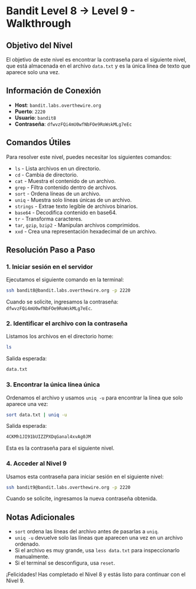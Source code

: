 # Bandit Level 8 → Level 9 - Walkthrough

## Objetivo del Nivel

El objetivo de este nivel es encontrar la contraseña para el siguiente nivel, que está almacenada en el archivo `data.txt` y es la única línea de texto que aparece solo una vez.

## Información de Conexión

- **Host**: `bandit.labs.overthewire.org`
- **Puerto**: `2220`
- **Usuario**: `bandit8`
- **Contraseña**: `dfwvzFQi4mU0wfNbFOe9RoWskMLg7eEc`

## Comandos Útiles

Para resolver este nivel, puedes necesitar los siguientes comandos:

- `ls` - Lista archivos en un directorio.
- `cd` - Cambia de directorio.
- `cat` - Muestra el contenido de un archivo.
- `grep` - Filtra contenido dentro de archivos.
- `sort` - Ordena líneas de un archivo.
- `uniq` - Muestra solo líneas únicas de un archivo.
- `strings` - Extrae texto legible de archivos binarios.
- `base64` - Decodifica contenido en base64.
- `tr` - Transforma caracteres.
- `tar`, `gzip`, `bzip2` - Manipulan archivos comprimidos.
- `xxd` - Crea una representación hexadecimal de un archivo.

## Resolución Paso a Paso

### 1. Iniciar sesión en el servidor

Ejecutamos el siguiente comando en la terminal:

```sh
ssh bandit8@bandit.labs.overthewire.org -p 2220
```

Cuando se solicite, ingresamos la contraseña: `dfwvzFQi4mU0wfNbFOe9RoWskMLg7eEc`.

### 2. Identificar el archivo con la contraseña

Listamos los archivos en el directorio home:

```sh
ls
```

Salida esperada:

```sh
data.txt
```

### 3. Encontrar la única línea única

Ordenamos el archivo y usamos `uniq -u` para encontrar la línea que solo aparece una vez:

```sh
sort data.txt | uniq -u
```

Salida esperada:

```sh
4CKMh1JI91bUIZZPXDqGanal4xvAg0JM
```

Esta es la contraseña para el siguiente nivel.

### 4. Acceder al Nivel 9

Usamos esta contraseña para iniciar sesión en el siguiente nivel:

```sh
ssh bandit9@bandit.labs.overthewire.org -p 2220
```

Cuando se solicite, ingresamos la nueva contraseña obtenida.

## Notas Adicionales

- `sort` ordena las líneas del archivo antes de pasarlas a `uniq`.
- `uniq -u` devuelve solo las líneas que aparecen una vez en un archivo ordenado.
- Si el archivo es muy grande, usa `less data.txt` para inspeccionarlo manualmente.
- Si el terminal se desconfigura, usa `reset`.

¡Felicidades! Has completado el Nivel 8 y estás listo para continuar con el Nivel 9.

